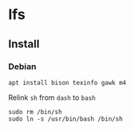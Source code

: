 # lfs

## Install

### Debian

```shell
apt install bison texinfo gawk m4
```
Relink `sh` from `dash` to `bash`
```shell
sudo rm /bin/sh
sudo ln -s /usr/bin/bash /bin/sh
```
